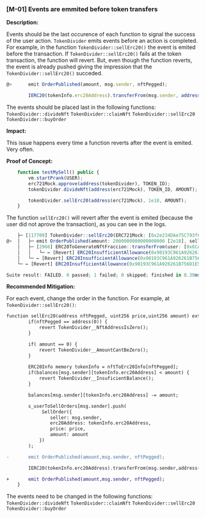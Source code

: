 ### [M-01] Events are emmited before token transfers

**Description:**

Events should be the last occurence of each function to signal the success of the user action. `TokenDivider` emits events before an action is completed. For example, in the function `TokenDivider::sellErc20()` the event is emited before the transaction. If `TokenDivider::sellErc20()` fails at the token transaction, the function will revert. But, even though the function reverts, the event is already pushed giving the impression that the `TokenDivider::sellErc20()` succeded.

```javascript
@>      emit OrderPublished(amount, msg.sender, nftPegged);

        IERC20(tokenInfo.erc20Address).transferFrom(msg.sender, address(this), amount);
```

The events should be placed last in the following functions:
`TokenDivider::divideNft`
`TokenDivider::claimNft`
`TokenDivider::sellErc20`
`TokenDivider::buyOrder`

**Impact:**

This issue happens every time a function reverts after the event is emited. Very often.

**Proof of Concept:**

```javascript
    function testMySell() public {
        vm.startPrank(USER);
        erc721Mock.approve(address(tokenDivider), TOKEN_ID);
        tokenDivider.divideNft(address(erc721Mock), TOKEN_ID, AMOUNT);

        tokenDivider.sellErc20(address(erc721Mock), 1e18, AMOUNT);
    }
```
The function `sellErc20()` will revert after the event is emited (because the user did not aprove the transaction), as you can see in the logs.
```javascript
    ├─ [117709] TokenDivider::sellErc20(ERC721Mock: [0x2e234DAe75C793f67A35089C9d99245E1C58470b], 1000000000000000000 [1e18], 2000000000000000000 [2e18])
@>  │   ├─ emit OrderPublished(amount: 2000000000000000000 [2e18], seller: user: [0x6CA6d1e2D5347Bfab1d91e883F1915560e09129D], nftPegged: ERC721Mock: [0x2e234DAe75C793f67A35089C9d99245E1C58470b])
    │   ├─ [2966] ERC20ToGenerateNftFraccion::transferFrom(user: [0x6CA6d1e2D5347Bfab1d91e883F1915560e09129D], TokenDivider: [0x90193C961A926261B756D1E5bb255e67ff9498A1], 2000000000000000000 [2e18])
    │   │   └─ ← [Revert] ERC20InsufficientAllowance(0x90193C961A926261B756D1E5bb255e67ff9498A1, 0, 2000000000000000000 [2e18])
    │   └─ ← [Revert] ERC20InsufficientAllowance(0x90193C961A926261B756D1E5bb255e67ff9498A1, 0, 2000000000000000000 [2e18])
    └─ ← [Revert] ERC20InsufficientAllowance(0x90193C961A926261B756D1E5bb255e67ff9498A1, 0, 2000000000000000000 [2e18])

Suite result: FAILED. 0 passed; 1 failed; 0 skipped; finished in 8.30ms (1.96ms CPU time)
```

**Recommended Mitigation:**

For each event, change the order in the function. For example, at `TokenDivider::sellErc20()`:
```diff
function sellErc20(address nftPegged, uint256 price,uint256 amount) external {
        if(nftPegged == address(0)) {
            revert TokenDivider__NftAddressIsZero();
        }

        if( amount == 0) {
            revert TokenDivider__AmountCantBeZero();
        }
        
        ERC20Info memory tokenInfo = nftToErc20Info[nftPegged]; 
        if(balances[msg.sender][tokenInfo.erc20Address] < amount) {
            revert TokenDivider__InsuficientBalance();
        }

        balances[msg.sender][tokenInfo.erc20Address] -= amount;

        s_userToSellOrders[msg.sender].push(
             SellOrder({
                seller: msg.sender,
                erc20Address: tokenInfo.erc20Address,
                price: price,
                amount: amount
            })
        );

-       emit OrderPublished(amount,msg.sender, nftPegged);

        IERC20(tokenInfo.erc20Address).transferFrom(msg.sender,address(this), amount);

+       emit OrderPublished(amount,msg.sender, nftPegged);
    }
```
The events need to be changed in the following functions:
`TokenDivider::divideNft`
`TokenDivider::claimNft`
`TokenDivider::sellErc20`
`TokenDivider::buyOrder`